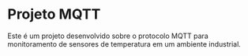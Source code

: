 # Projeto MQTT

 Este é um projeto desenvolvido sobre o protocolo MQTT para monitoramento de sensores de temperatura em um ambiente industrial.

